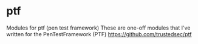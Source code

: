 # ptf
Modules for ptf (pen test framework)
These are one-off modules that I've written for the PenTestFramework (PTF)
https://github.com/trustedsec/ptf
